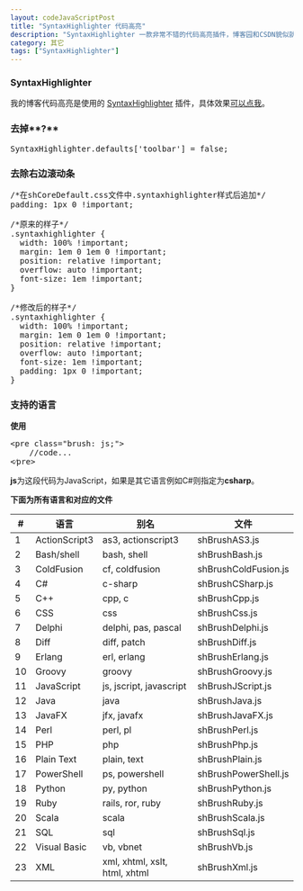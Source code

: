 ```yaml
---
layout: codeJavaScriptPost
title: "SyntaxHighlighter 代码高亮"
description: "SyntaxHighlighter 一款非常不错的代码高亮插件，博客园和CSDN貌似就是使用的此插件。使用起来非常简单，这里我把我遇见的问题和如何使用记录下来。"
category: 其它
tags: ["SyntaxHighlighter"]
---
```


### SyntaxHighlighter ###

我的博客代码高亮是使用的 [SyntaxHighlighter](http://alexgorbatchev.com/SyntaxHighlighter/) 插件，具体效果[可以点我](http://www.wangwenzhuang.com/2014/06/26/00002/)。

### 去掉**?** ###

<pre class="brush: js;">
SyntaxHighlighter.defaults['toolbar'] = false;
</pre>

### 去除右边滚动条 ###

<pre class="brush: css;">
/*在shCoreDefault.css文件中.syntaxhighlighter样式后追加*/
padding: 1px 0 !important;

/*原来的样子*/
.syntaxhighlighter {
  width: 100% !important;
  margin: 1em 0 1em 0 !important;
  position: relative !important;
  overflow: auto !important;
  font-size: 1em !important;
}

/*修改后的样子*/
.syntaxhighlighter {
  width: 100% !important;
  margin: 1em 0 1em 0 !important;
  position: relative !important;
  overflow: auto !important;
  font-size: 1em !important;
  padding: 1px 0 !important;
}
</pre>

### 支持的语言 ###

**使用**

<pre class="brush: html;">
&lt;pre class="brush: js;"&gt;
	//code...
&lt;&frasl;pre&gt;
</pre>

**js**为这段代码为JavaScript，如果是其它语言例如C#则指定为**csharp**。

**下面为所有语言和对应的文件**

<table class="table table-hover">
	<thead>
		<tr>
			<th>#</th>
			<th>语言</th>
			<th>别名</th>
			<th>文件</th>
		</tr>
	</thead>
	<tbody>
		<tr>
			<td>1</td>
			<td>ActionScript3</td>
			<td>as3, actionscript3</td>
			<td>shBrushAS3.js</td>
		</tr>
		<tr>
			<td>2</td>
			<td>Bash/shell</td>
			<td>bash, shell</td>
			<td>shBrushBash.js</td>
		</tr>
		<tr>
			<td>3</td>
			<td>ColdFusion</td>
			<td>cf, coldfusion</td>
			<td>shBrushColdFusion.js</td>
		</tr>
		<tr>
			<td>4</td>
			<td>C#</td>
			<td>c-sharp</td>
			<td>shBrushCSharp.js</td>
		</tr>
		<tr>
			<td>5</td>
			<td>C++</td>
			<td>cpp, c</td>
			<td>shBrushCpp.js</td>
		</tr>
		<tr>
			<td>6</td>
			<td>CSS</td>
			<td>css</td>
			<td>shBrushCss.js</td>
		</tr>
		<tr>
			<td>7</td>
			<td>Delphi</td>
			<td>delphi, pas, pascal</td>
			<td>shBrushDelphi.js</td>
		</tr>
		<tr>
			<td>8</td>
			<td>Diff</td>
			<td>diff, patch</td>
			<td>shBrushDiff.js</td>
		</tr>
		<tr>
			<td>9</td>
			<td>Erlang</td>
			<td>erl, erlang</td>
			<td>shBrushErlang.js</td>
		</tr>
		<tr>
			<td>10</td>
			<td>Groovy</td>
			<td>groovy</td>
			<td>shBrushGroovy.js</td>
		</tr>
		<tr>
			<td>11</td>
			<td>JavaScript</td>
			<td>js, jscript, javascript</td>
			<td>shBrushJScript.js</td>
		</tr>
		<tr>
			<td>12</td>
			<td>Java</td>
			<td>java</td>
			<td>shBrushJava.js</td>
		</tr>
		<tr>
			<td>13</td>
			<td>JavaFX</td>
			<td>jfx, javafx</td>
			<td>shBrushJavaFX.js</td>
		</tr>
		<tr>
			<td>14</td>
			<td>Perl</td>
			<td>perl, pl</td>
			<td>shBrushPerl.js</td>
		</tr>
		<tr>
			<td>15</td>
			<td>PHP</td>
			<td>php</td>
			<td>shBrushPhp.js</td>
		</tr>
		<tr>
			<td>16</td>
			<td>Plain Text</td>
			<td>plain, text</td>
			<td>shBrushPlain.js</td>
		</tr>
		<tr>
			<td>17</td>
			<td>PowerShell</td>
			<td>ps, powershell</td>
			<td>shBrushPowerShell.js</td>
		</tr>
		<tr>
			<td>18</td>
			<td>Python</td>
			<td>py, python</td>
			<td>shBrushPython.js</td>
		</tr>
		<tr>
			<td>19</td>
			<td>Ruby</td>
			<td>rails, ror, ruby</td>
			<td>shBrushRuby.js</td>
		</tr>
		<tr>
			<td>20</td>
			<td>Scala</td>
			<td>scala</td>
			<td>shBrushScala.js</td>
		</tr>
		<tr>
			<td>21</td>
			<td>SQL</td>
			<td>sql</td>
			<td>shBrushSql.js</td>
		</tr>
		<tr>
			<td>22</td>
			<td>Visual Basic</td>
			<td>vb, vbnet</td>
			<td>shBrushVb.js</td>
		</tr>
		<tr>
			<td>23</td>
			<td>XML</td>
			<td>xml, xhtml, xslt, html, xhtml</td>
			<td>shBrushXml.js</td>
		</tr>
	</tbody>
</table>